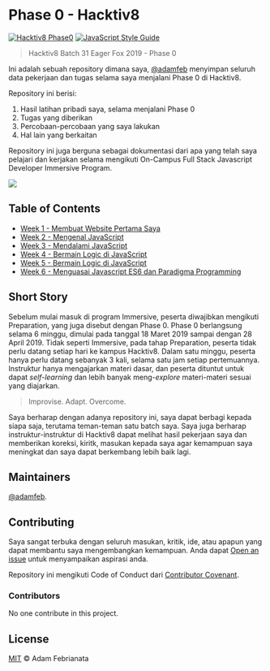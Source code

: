 # Phase 0 - Hacktiv8

[![Hacktiv8 Phase0](https://img.shields.io/badge/phase0-hacktiv8-orange.svg?style=flat-square)](https://github.com/adamfeb) [![JavaScript Style Guide](https://img.shields.io/badge/code_style-standard-brightgreen.svg?style=flat-square)](https://standardjs.com)

> Hacktiv8 Batch 31 Eager Fox 2019 - Phase 0

Ini adalah sebuah repository dimana saya, [@adamfeb](https://github.com/adamfeb) menyimpan seluruh data pekerjaan dan tugas selama saya menjalani Phase 0 di Hacktiv8.

Repository ini berisi:

1. Hasil latihan pribadi saya, selama menjalani Phase 0
2. Tugas yang diberikan
3. Percobaan-percobaan yang saya lakukan
4. Hal lain yang berkaitan

Repository ini juga berguna sebagai dokumentasi dari apa yang telah saya pelajari dan kerjakan selama mengikuti On-Campus Full Stack Javascript Developer Immersive Program.

<a href="https://hacktiv8.com/"><img src="https://hacktiv8.com/img/logo-hacktiv8_bordered.png"></a>


## Table of Contents

- [Week 1 - Membuat Website Pertama Saya](https://adamfeb.github.io/hacktiv8/phase0/week1)
- [Week 2 - Mengenal JavaScript](https://adamfeb.github.io/hacktiv8/phase0/week2)
- [Week 3 - Mendalami JavaScript](https://adamfeb.github.io/hacktiv8/phase0/week3)
- [Week 4 - Bermain Logic di JavaScript](https://adamfeb.github.io/hacktiv8/phase0/week4)
- [Week 5 - Bermain Logic di JavaScript](https://adamfeb.github.io/hacktiv8/phase0/week5)
- [Week 6 - Menguasai Javascript ES6 dan Paradigma Programming](https://adamfeb.github.io/hacktiv8/phase0/week6)


## Short Story

Sebelum mulai masuk di program Immersive, peserta diwajibkan mengikuti Preparation, yang juga disebut dengan Phase 0. Phase 0 berlangsung selama 6 minggu, dimulai pada tanggal 18 Maret 2019 sampai dengan 28 April 2019. Tidak seperti Immersive, pada tahap Preparation, peserta tidak perlu datang setiap hari ke kampus Hacktiv8. Dalam satu minggu, peserta hanya perlu datang sebanyak 3 kali, selama satu jam setiap pertemuannya. Instruktur hanya mengajarkan materi dasar, dan peserta dituntut untuk dapat *self-learning* dan lebih banyak meng-*explore* materi-materi sesuai yang diajarkan.

> Improvise. Adapt. Overcome.

Saya berharap dengan adanya repository ini, saya dapat berbagi kepada siapa saja, terutama teman-teman satu batch saya. Saya juga berharap instruktur-instruktur di Hacktiv8 dapat melihat hasil pekerjaan saya dan memberikan koreksi, kiritk, masukan kepada saya agar kemampuan saya meningkat dan saya dapat berkembang lebih baik lagi.


## Maintainers

[@adamfeb](https://github.com/adamfeb).


## Contributing

Saya sangat terbuka dengan seluruh masukan, kritik, ide, atau apapun yang dapat membantu saya mengembangkan kemampuan. Anda dapat [Open an issue](https://github.com/adamfeb/hacktiv8/issues/new) untuk menyampaikan aspirasi anda.

Repository ini mengikuti Code of Conduct dari [Contributor Covenant](http://contributor-covenant.org/version/1/3/0/).

### Contributors

No one contribute in this project.


## License

[MIT](LICENSE) © Adam Febrianata

